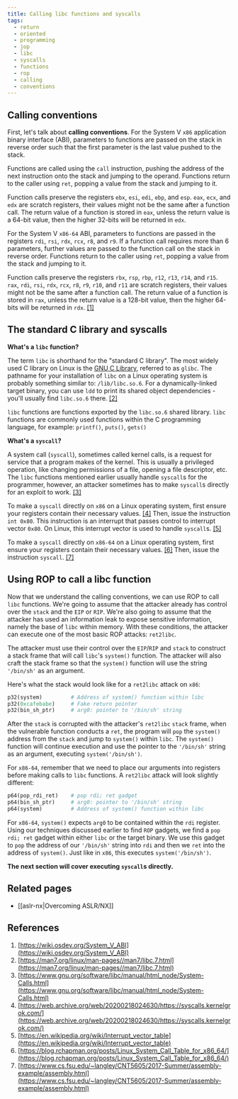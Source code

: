 ```yaml
---
title: Calling libc functions and syscalls
tags:
  - return
  - oriented
  - programming
  - jop
  - libc
  - syscalls
  - functions
  - rop
  - calling
  - conventions
---
```


## Calling conventions

First, let's talk about **calling conventions**. For the System V `x86`
application binary interface (ABI), parameters to functions are passed on the
stack in reverse order such that the first parameter is the last value pushed to
the stack.

Functions are called using the `call` instruction, pushing the address of the
next instruction onto the stack and jumping to the operand. Functions return to
the caller using `ret`, popping a value from the stack and jumping to it.

Function calls preserve the registers `ebx`, `esi`, `edi`, `ebp`, and `esp`.
`eax`, `ecx`, and `edx` are scratch registers, their values might not be the
same after a function call. The return value of a function is stored in `eax`,
unless the return value is a 64-bit value, then the higher 32-bits will be
returned in `edx`.

For the System V `x86-64` ABI, parameters to functions are passed in the
registers `rdi`, `rsi`, `rdx`, `rcx`, `r8`, and `r9`. If a function call
requires more than 6 parameters, further values are passed to the function call
on the stack in reverse order. Functions return to the caller using `ret`,
popping a value from the stack and jumping to it.

Function calls preserve the registers `rbx`, `rsp`, `rbp`, `r12`, `r13`, `r14`,
and `r15`. `rax`, `rdi`, `rsi`, `rdx`, `rcx`, `r8`, `r9`, `r10`, and `r11` are
scratch registers, their values might not be the same after a function call. The
return value of a function is stored in `rax`, unless the return value is a
128-bit value, then the higher 64-bits will be returned in `rdx`.
[[1]](#references)

## The standard C library and syscalls

**What's a `libc` function?**

The term `libc` is shorthand for the "standard C library". The most widely used
C library on Linux is the [GNU C Library](http://www.gnu.org/software/libc/),
referred to as `glibc`. The pathname for your installation of `libc` on a Linux
operating system is probably something similar to: `/lib/libc.so.6`. For a
dynamically-linked target binary, you can use `ldd` to print its shared object
dependencies - you'll usually find `libc.so.6` there. [[2]](#references)

`libc` functions are functions exported by the `libc.so.6` shared library.
`libc` functions are commonly used functions within the C programming language,
for example: `printf()`, `puts()`, `gets()`

**What's a `syscall`?**

A system call (`syscall`), sometimes called kernel calls, is a request for
service that a program makes of the kernel. This is usually a privileged
operation, like changing permissions of a file, opening a file descriptor, etc.
The `libc` functions mentioned earlier usually handle `syscall`s for the
programmer, however, an attacker sometimes has to make `syscall`s directly for
an exploit to work. [[3]](#references)

To make a `syscall` directly on `x86` on a Linux operating system, first ensure
your registers contain their necessary values. [[4]](#references) Then, issue
the instruction `int 0x80`. This instruction is an interrupt that passes control
to interrupt vector `0x80`. On Linux, this interrupt vector is used to handle
`syscall`s. [[5]](#references)

To make a `syscall` directly on `x86-64` on a Linux operating system, first
ensure your registers contain their necessary values. [[6]](#references) Then,
issue the instruction `syscall`. [[7]](#references)

## Using ROP to call a libc function

Now that we understand the calling conventions, we can use ROP to call `libc`
functions. We're going to assume that the attacker already has control over the
`stack` and the `EIP` or `RIP`. We're also going to assume that the attacker has
used an information leak to expose sensitive information, namely the base of
`libc` within memory. With these conditions, the attacker can execute one of the
most basic ROP attacks: `ret2libc`.

The attacker must use their control over the `EIP`/`RIP` and `stack` to
construct a stack frame that will call `libc`'s `system()` function. The
attacker will also craft the stack frame so that the `system()` function will
use the string `'/bin/sh'` as an argument.

Here's what the stack would look like for a `ret2libc` attack on `x86`:

```python
p32(system)         # Address of system() function within libc
p32(0xcafebabe)     # Fake return pointer
p32(bin_sh_ptr)     # arg0: pointer to '/bin/sh' string
```

After the `stack` is corrupted with the attacker's `ret2libc` `stack` frame,
when the vulnerable function conducts a `ret`, the program will `pop` the
`system()` address from the `stack` and jump to `system()` within `libc`. The
`system()` function will continue execution and use the pointer to the
`'/bin/sh'` string as an argument, executing `system('/bin/sh')`.

For `x86-64`, remember that we need to place our arguments into registers before
making calls to `libc` functions. A `ret2libc` attack will look slightly
different:

```python
p64(pop_rdi_ret)    # pop rdi; ret gadget
p64(bin_sh_ptr)     # arg0: pointer to '/bin/sh' string
p64(system)         # Address of system() function within libc
```

For `x86-64`, `system()` expects `arg0` to be contained within the `rdi`
register. Using our techniques discussed earlier to find `ROP` gadgets, we find
a `pop rdi; ret` gadget within either `libc` or the target binary. We use this
gadget to `pop` the address of our `'/bin/sh'` string into `rdi` and then we
`ret` into the address of `system()`. Just like in `x86`, this executes
`system('/bin/sh')`.

**The next section will cover executing `syscall`s directly.**

## Related pages

- [[aslr-nx|Overcoming ASLR/NX]]

## References

1. [https://wiki.osdev.org/System_V_ABI](https://wiki.osdev.org/System_V_ABI)
2. [https://man7.org/linux/man-pages//man7/libc.7.html](https://man7.org/linux/man-pages//man7/libc.7.html)
3. [https://www.gnu.org/software/libc/manual/html_node/System-Calls.html](https://www.gnu.org/software/libc/manual/html_node/System-Calls.html)
4. [https://web.archive.org/web/20200218024630/https://syscalls.kernelgrok.com/](https://web.archive.org/web/20200218024630/https://syscalls.kernelgrok.com/)
5. [https://en.wikipedia.org/wiki/Interrupt_vector_table](https://en.wikipedia.org/wiki/Interrupt_vector_table)
6. [https://blog.rchapman.org/posts/Linux_System_Call_Table_for_x86_64/](https://blog.rchapman.org/posts/Linux_System_Call_Table_for_x86_64/)
7. [https://www.cs.fsu.edu/~langley/CNT5605/2017-Summer/assembly-example/assembly.html](https://www.cs.fsu.edu/~langley/CNT5605/2017-Summer/assembly-example/assembly.html)
